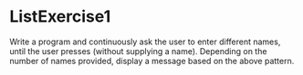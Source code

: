 # ListExercise1
Write a program and continuously ask the user to enter different names, until the user presses (without supplying a name). Depending on the number of names provided, display a message based on the above pattern.
